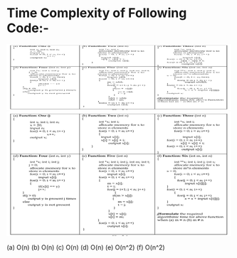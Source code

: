 # Time Complexity of Following Code:-

![Q3](Assets/Q3.png)
![Q3b](Assets/Q3b.png)

(a) O(n)
(b) O(n)
(c) O(n)
(d) O(n)
(e) O(n^2)
(f) O(n^2)

